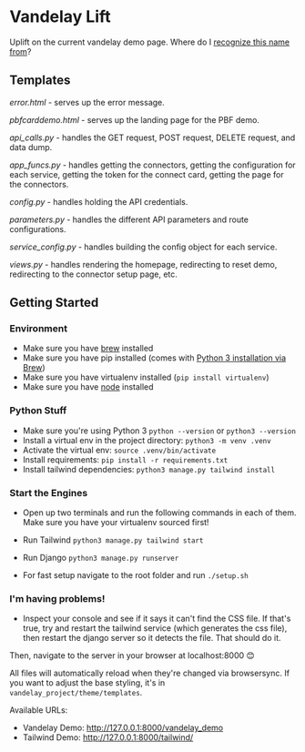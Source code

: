 # Vandelay Lift
Uplift on the current vandelay demo page. Where do I [recognize this name from](https://seinfeld.fandom.com/wiki/Vandelay_Industries)?

## Templates

*error.html* - serves up the error message.

*pbfcarddemo.html* - serves up the landing page for the PBF demo.

*api_calls.py* - handles the GET request, POST request, DELETE request, and data dump.

*app_funcs.py* - handles getting the connectors, getting the configuration for each service, getting the token for the connect card, getting the page for the connectors.

*config.py* - handles holding the API credentials.

*parameters.py* - handles the different API parameters and route configurations.

*service_config.py* - handles building the config object for each service.

*views.py* - handles rendering the homepage, redirecting to reset demo, redirecting to the connector setup page, etc.

## Getting Started

### Environment
* Make sure you have [brew](https://brew.sh/) installed
* Make sure you have pip installed (comes with [Python 3 installation via Brew](https://docs.python-guide.org/starting/install3/osx/))
* Make sure you have virtualenv installed (`pip install virtualenv`)
* Make sure you have [node](https://nodejs.org/en/) installed

### Python Stuff
* Make sure you're using Python 3 `python --version` or `python3 --version`
* Install a virtual env in the project directory: `python3 -m venv .venv`
* Activate the virtual env: `source .venv/bin/activate`
* Install requirements: `pip install -r requirements.txt`
* Install tailwind dependencies: `python3 manage.py tailwind install`

### Start the Engines
* Open up two terminals and run the following commands in each of them. Make sure you have your virtualenv sourced first!
* Run Tailwind `python3 manage.py tailwind start`
* Run Django `python3 manage.py runserver`

* For fast setup navigate to the root folder and run `./setup.sh`

### I'm having problems!
* Inspect your console and see if it says it can't find the CSS file. If that's true, try and restart the tailwind service (which generates the css file), then restart the django server so it detects the file. That should do it. 

Then, navigate to the server in your browser at localhost:8000 😊

All files will automatically reload when they're changed via browsersync. If you want to adjust the base styling, it's in `vandelay_project/theme/templates`.

Available URLs:
- Vandelay Demo: http://127.0.0.1:8000/vandelay_demo
- Tailwind Demo: http://127.0.0.1:8000/tailwind/